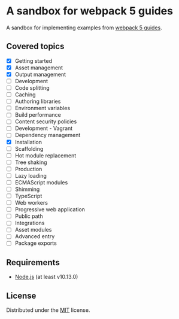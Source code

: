 # A sandbox for webpack 5 guides

A sandbox for implementing examples from
 [webpack 5 guides](https://webpack.js.org/guides/).

## Covered topics

- [x] Getting started
- [x] Asset management
- [x] Output management
- [ ] Development
- [ ] Code splitting
- [ ] Caching
- [ ] Authoring libraries
- [ ] Environment variables
- [ ] Build performance
- [ ] Content security policies
- [ ] Development - Vagrant
- [ ] Dependency management
- [x] Installation
- [ ] Scaffolding
- [ ] Hot module replacement
- [ ] Tree shaking
- [ ] Production
- [ ] Lazy loading
- [ ] ECMAScript modules
- [ ] Shimming
- [ ] TypeScript
- [ ] Web workers
- [ ] Progressive web application
- [ ] Public path
- [ ] Integrations
- [ ] Asset modules
- [ ] Advanced entry
- [ ] Package exports

## Requirements

* [Node.js](https://nodejs.org/en/download/) (at least v10.13.0)

## License

Distributed under the [MIT](https://choosealicense.com/licenses/mit/) license.
